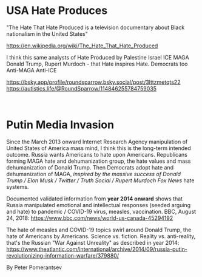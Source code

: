# USA Hate Produces

"The Hate That Hate Produced is a television documentary about Black nationalism in the United States"

https://en.wikipedia.org/wiki/The_Hate_That_Hate_Produced

I think this same analysts of Hate Produced by Palestine Israel ICE MAGA Donald Trump, Rupert Murdoch - that Hate inspires Hate. Democrats too Anti-MAGA Anti-ICE 

https://bsky.app/profile/roundsparrow.bsky.social/post/3lttzmetqts22   
https://autistics.life/@RoundSparrow/114846255784759035 

&nbsp;

# Putin Media Invasion

Since the March 2013 onward Internet Research Agency manipulation of United States of America mass mind, I think this is the long-term intended outcome. Russia wants Americans to hate upon Americans. Republicans forming MAGA hate and dehumanization group, the hate values and mass dehumanization of Donald Trump. Then Democrats adopt hate and dehumanization of MAGA, *inspired by the massive success of Donald Trump / Elon Musk / Twitter / Truth Social / Rupert Murdoch Fox News* hate systems.

Documented validated information from **year 2014 onward** shows that Russia manipulated emotional and intellectual responses (seeded arguing and hate) to pandemic / COVID-19 virus, measles, vaccination. BBC, August 24, 2018: https://www.bbc.com/news/world-us-canada-45294192

The hate of measles and COVID-19 topics swirl around Donald Trump, the hate of Americans by Americans. Science vs. fiction. Reality vs. anti-reality, that's the Russian "War Against Unreality" as described in year 2014: https://www.theatlantic.com/international/archive/2014/09/russia-putin-revolutionizing-information-warfare/379880/

By Peter Pomerantsev   
